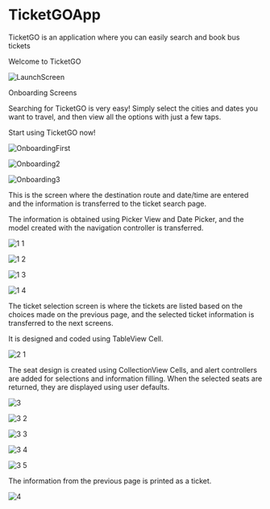 # TicketGOApp
TicketGO is an application where you can easily search and book bus tickets



Welcome to TicketGO

![LaunchScreen](https://user-images.githubusercontent.com/111681902/231446943-fe33da7d-660c-40d7-add4-c52de4935689.png)

Onboarding Screens


Searching for TicketGO is very easy! Simply select the cities and dates you want to travel, and then view all the options with just a few taps.


Start using TicketGO now!

![OnboardingFirst](https://user-images.githubusercontent.com/111681902/231450089-ca461d0e-a166-46b5-8535-4215265c22d9.png)


![Onboarding2](https://user-images.githubusercontent.com/111681902/231450171-d15b16bc-2cb3-439e-af36-c12dac1e6af5.png)


![Onboarding3](https://user-images.githubusercontent.com/111681902/231450197-639e120d-36ce-4e01-80a3-1f3be9439fbe.png)


This is the screen where the destination route and date/time are entered and the information is transferred to the ticket search page. 

The information is obtained using Picker View and Date Picker, and the model created with the navigation controller is transferred.


![1 1](https://user-images.githubusercontent.com/111681902/231450498-0d5f539b-e9b3-4be2-8fc5-896d8efaa4da.png)


![1 2](https://user-images.githubusercontent.com/111681902/231450515-dc90bd36-1ccc-45f4-b5d1-6a19e84a7c0d.png)


![1 3](https://user-images.githubusercontent.com/111681902/231450527-86a97c6c-3f12-4edc-97fc-8d6021ae8769.png)


![1 4](https://user-images.githubusercontent.com/111681902/231450552-398a8954-3171-4eb5-8446-b0cc62eb09ac.png)


The ticket selection screen is where the tickets are listed based on the choices made on the previous page, and the selected ticket information is transferred to the next screens. 

It is designed and coded using TableView Cell.


![2 1](https://user-images.githubusercontent.com/111681902/231451688-77c26228-b413-4cb6-9862-1de3a7768fe2.png)


The seat design is created using CollectionView Cells, and alert controllers are added for selections and information filling. When the selected seats are returned, they are displayed using user defaults.


![3](https://user-images.githubusercontent.com/111681902/231452690-d7cd05dd-612b-4867-9ea0-3aed1298a568.png)


![3 2](https://user-images.githubusercontent.com/111681902/231452704-076f909e-dcf4-4b6f-a5bb-7f02737a542c.png)


![3 3](https://user-images.githubusercontent.com/111681902/231452726-16b41427-d064-47ca-97e7-2bb751918490.png)


![3 4](https://user-images.githubusercontent.com/111681902/231452760-b764bc89-e0e7-427b-a34a-e011baf57018.png)


![3 5](https://user-images.githubusercontent.com/111681902/231452781-79fad30f-944a-4dfc-b314-47ac66d54f9a.png)

The information from the previous page is printed as a ticket.

![4](https://user-images.githubusercontent.com/111681902/231455281-9864b292-2f8c-4435-b446-30a29aa0ccee.png)



